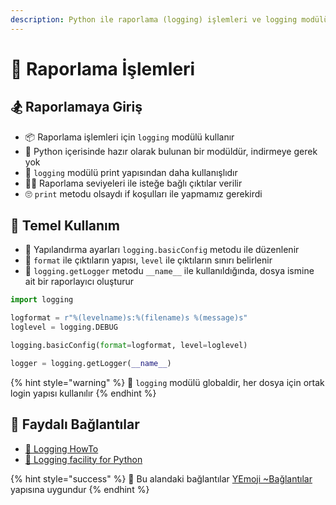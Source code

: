 ```yaml
---
description: Python ile raporlama (logging) işlemleri ve logging modülünün kullanımı
---
```


# 📜 Raporlama İşlemleri

## 🏂 Raporlamaya Giriş

* 📦 Raporlama işlemleri için `logging` modülü kullanır
* 🍱 Python içerisinde hazır olarak bulunan bir modüldür, indirmeye gerek yok
* 📜 `logging` modülü print yapısından daha kullanışlıdır
* 👮‍♂️ Raporlama seviyeleri ile isteğe bağlı çıktılar verilir
* 🙄 `print` metodu olsaydı if koşulları ile yapmamız gerekirdi

## 🎌 Temel Kullanım

* 🔨 Yapılandırma ayarları `logging.basicConfig` metodu ile düzenlenir
* 💎 `format` ile çıktıların yapısı, `level` ile çıktıların sınırı belirlenir
* 🚀 `logging.getLogger` metodu `__name__` ile kullanıldığında, dosya ismine ait bir raporlayıcı oluşturur

```python
import logging

logformat = r"%(levelname)s:%(filename)s %(message)s"
loglevel = logging.DEBUG

logging.basicConfig(format=logformat, level=loglevel)

logger = logging.getLogger(__name__)
```

{% hint style="warning" %}
📢 `logging` modülü globaldir, her dosya için ortak login yapısı kullanılır
{% endhint %}

## 🔗 Faydalı Bağlantılar

* [📖 Logging HowTo](https://docs.python.org/3/howto/logging.html)
* [📖 Logging facility for Python](https://docs.python.org/3/library/logging.html)

{% hint style="success" %}
🚀 Bu alandaki bağlantılar [YEmoji ~Bağlantılar](https://emoji.yemreak.com/kullanim/baglantilar)  yapısına uygundur
{% endhint %}

